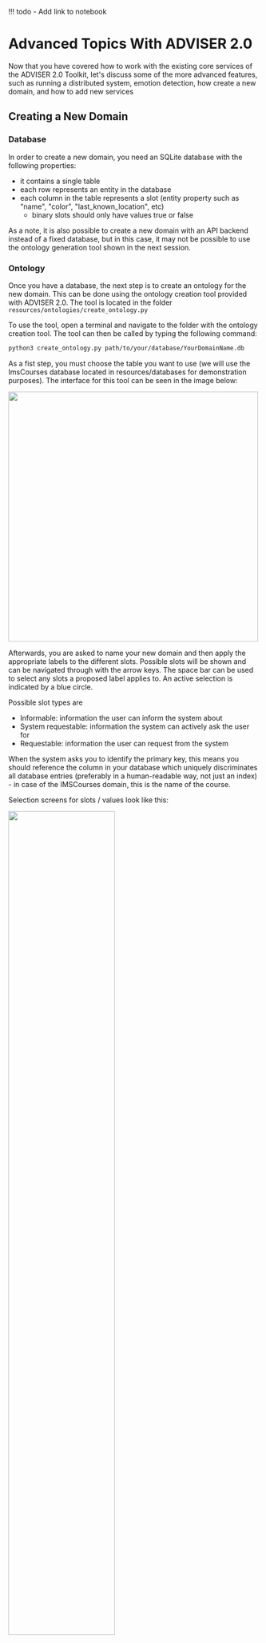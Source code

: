 !!! todo
    - Add link to notebook
    
# Advanced Topics With ADVISER 2.0

Now that you have covered how to work with the existing core services of the ADVISER 2.0 Toolkit, let's discuss some of the more advanced features, such as running a distributed system, emotion detection, how create a new domain, and how to add new services

## Creating a New Domain

### Database
In order to create a new domain, you need an SQLite database with the following properties:
* it contains a single table
* each row represents an entity in the database
* each column in the table represents a slot (entity property such as "name", "color", "last_known_location", etc)
    * binary slots should only have values true or false 

As a note, it is also possible to create a new domain with an API backend instead of a fixed database, but in this case, it may not be possible to use the ontology generation tool shown in the next session.

### Ontology
Once you have a database, the next step is to create an ontology for the new domain. This can be done using the ontology creation tool provided with ADVISER 2.0. The tool is located in the folder `resources/ontologies/create_ontology.py`

To use the tool, open a terminal and navigate to the folder with the ontology creation tool. The tool can then be called by typing the following command:
```bash
python3 create_ontology.py path/to/your/database/YourDomainName.db
```

As a fist step, you must choose the table you want to use (we will use the ImsCourses database located in resources/databases for demonstration purposes). The interface for this tool can be seen in the image below:

<img src="ontcreator_select_db.png" width="500"/>

Afterwards, you are asked to name your new domain and then apply the appropriate labels to the different slots. Possible slots will be shown and can be navigated through with the arrow keys. The space bar can be used to select any slots a proposed label applies to. An active selection is indicated by a blue circle.

Possible slot types are
* Informable: information the user can inform the system about
* System requestable: information the system can actively ask the user for
* Requestable: information the user can request from the system


When the system asks you to identify the primary key, this means you should reference the column in your database which uniquely discriminates all database entries (preferably in a human-readable way, not just an index) - in case of the IMSCourses domain, this is the name of the course. 

Selection screens for slots / values look like this:

<img src="ontology_tool1.png" width="65%" height="65%"/>

And the end output should be a file in JSON format like the one shown in the excerpt below:

<img src="ontcreator_json.png" width="500"/>

As a final step the system will ask if you want to copy the database, if your database is not already located inside the folder `resources/databases`, you should select "yes" to this operation, so a copy of your database is where it will be expected when creating a new `Domain` object.

After the tool terminates successfully, check that the following two files were created inside the folders `resources/databases` and `resources/ontologies`:
* \[YourDomainName\].db
* \[YourDomainName\].json


### Domain Object

Once you have your ontology and database, you can create a `Domain` object for your new domain, as seen in the previous tutorial:

```python
from utils.domain.jsonlookupdomain import JSONLookupDomain

your_domain_instance = JSONLookupDomain(name='YourDomainName', 
                            json_ontology_file='resources/databases/YourDomainName.json', 
                            sqllite_db_file='resources/databases/YourDomainName.db')
                            
```

You can than use the object to instantiate the modules that constitute your dialog graph.

### NLU and NLG

Another important thing to remember is to create NLU regexes and NLG templates for your new domain, see the previous tutorial if you have questions on this process.

### Policy

In some cases, a new domain may require a new policy and new `user_acts` or `sys_acts` if the new domain requires functionality not provided by the original policy, it may be neccessary to expand the list of user or system acts. For reference, these lists are shown in the previous sections under the NLU and Policy sections respectively. If new acts are added, the policy must be expanded to be able to accept the new user acts as input and to generate the new system actions as output. This can be done by inheriting from the current policy.

## Creating a New Service

As we saw in Tutorial 2, all of the modules in the ADVISER 2.0 toolkit are children of the Service class. This means in order to create a new module, you need to create a new service. In the previous tutorial we showed an example of how to do this for a simple case. In this section, we will go into more depth on dialog system specifics to consider when creating a service.

### Inheriting from the service class

Step one is always to inherit from the service class. Doing this means that your new service requires a `domain` argument on instantiation, but also that it can take the following optional arguments (which you saw in Tutorial 3):
* `sub_topic_domains`
* `pub_topic_domains`

which allow users to overwrite subsribe/publish topics on instantiation. This can be useful in some cases when combining domain specific services with non domain specific services.


### Determine what methods need to be decorated

The next important step is to consider which methods in your new service should be decorated and what topics it should subscibe to/publish. As a general rule, only methods which will directly interact with other services need to be decorated. If all communication happens inside of a class, normal class methods are sufficient. Another important note, when decorating a method make sure that the list of subscribe topics matches the list of method arguments and that you have checked the topics you subsrcibe to will be published by another method and the topics which you publish will be subscribed to by another method.

### Managing Dialog-Dependent State

Another important concern is dialog dependent state. That is, information which gets tracked within a service over the course of a dialog, but should be reset between dialogs. If you want to initialize/reset per-dialog state or want to perform other actions before the first / after the last dialog turn, you can overwrite the `dialog_start` and `dialog_end` methods provided by the `Service` class. 

These will automatically be called before the start and end of a dialog, so you do not need to worry about decorating them extra. In fact, since topics don't have any guarantees on order of delivery using these methods is preferable to decorating because the methods are guranteed to be called before the first dialog turn and after the last one respectively.

*Since our dialog system might be migrated to multi-session support at some point, we consider it best practice to initialize/reset all dialog-dependent state not in the constructor but rather inside these two methods.*

## Adding Task-specific Feature Extraction

Certain tasks, such as emotion recognition or backchanneling, require specific acoustic and/or visual features as input (see the following sections). To retain maximum modularity, we recommend that feature extraction is separated from the actual task. Therefore, in this section we look at an example of a speech feature extraction module which subscribes to an audio recording and publishes a feature vector.

The feature extractor is a service, i.e. it inherits from the service class:
```python
from services.service import PublishSubscribe
from services.service import Service
from torchaudio.compliance import kaldi

class SpeechFeatureExtractor(Service):
    """Simple feature extractor which uses torchaudio to compute MFCCs."""
    def __init__(self):
        Service.__init__(self)
```

Now, let's create a simple decorated method for feature extraction. Note, in the current ADVISER implementation, 'speech_in' is a tuple that consists of a numpy array representing the audio recording and the sampling rate: (data, sample_rate). This way, everything can be handled in memory without needing to write and delete files. 

```python
    @PublishSubscribe(sub_topics=['speech_in'], pub_topics=['mfcc_features'])
    def speech_to_features(self, speech_in):
        features = kaldi.mfcc(speech_in[0], sample_frequency=speech_in[1])
        
        return {'mfcc_features': features}
```

For the sake of illustration, this example uses [torchaudio](https://pytorch.org/audio/compliance.kaldi.html) to extract [MFCC features](https://en.wikipedia.org/wiki/Mel-frequency_cepstrum). In the current ADVISER implementation, we use the [openSMILE](https://www.audeering.com/opensmile/) toolkit to extract MFCCs and addtionally, [GeMAPS](https://ieeexplore.ieee.org/abstract/document/7160715) features, which are used for emotion recognition.

## Adding Emotion Recognition

The current implementation of ADVISER 2.0 provides a basic module for emotion recognition from speech features.
The prerequisites for this module are:
* A pre-trained model for emotion prediction
* The corresponding acoustic features as input ([see section above](#features))

Implementation and training of a machine learning model for emotion prediction is not part of this tutorial. However, in the current ADVISER 2.0 system, we provide basic multi-layer perceptron models which are trained on the MSP-IMPROV database [1].
In the following code, we see an example emotion recognition class. As with any other module, it inherits from the Service class and uses the PublishSubscribe decorator to communicate with other services. In this example, there is only one model for arousal level prediction involved. Since emotions can be represented in different ways (e.g. arousal/valence levels or categories like 'angry', 'happy', 'sad'), the published topic 'emotion' contains a dictionary which can hold the different predicted representations.

```python
class EmotionRecognition(Service):
    def __init__(self):
        Service.__init__(self)
        self.emotion_dir = os.path.dirname(os.path.abspath(__file__))
        model_path = <<file path to emotion recognition models>>
        self.arousal_model = joblib.load(os.path.join(model_path, 'mlp_audio_arousal.joblib'))


    @PublishSubscribe(sub_topics=["gemaps_features"], pub_topics=["emotion"])
    def predict_from_audio(self, gemaps_features):
        arousal_prediction = self.arousal_model.predict_proba(gemaps_features)

        return {'emotion': {'arousal': arousal_prediction}}
```

Note, this emotion recognition module is a very basic implementation for illustration purposes. It can easily be improved by inserting more sophisticated machine learning models or by adding video features to perform multimodal emotion recognition.


[1] Busso, Carlos, et al. "MSP-IMPROV: An acted corpus of dyadic interactions to study emotion perception." IEEE Transactions on Affective Computing 8.1 (2016): 67-80.

### Using Emotion in a Dialog System

The ADVISER 2.0 currently provides a `UserStateTracker` service which keeps track of the detected user emotion and user engagement level. This module works in conjunction with a naive `EmotionPolicy` service to map user emotion to a system emotional response. Currently this is done with a direct mapping from the recognized user emotion to the same emotion for the system response. This "system emotion" can then be used bye the `HandcraftedEmotionNLG` service to select an affective NLG template in order to react to user emotion. This system can be seen below.


<img src="emotion_system.png" width="75%" height="75%" />


This direct mapping is obviously highly simplistic and may be expanded in future versions of ADVISER.

## Adding Backchanneling

### Backchannel prediction

ADVISER 2.0 comes with an acoustic backchannel module that makes use of a pre-trained backchanneler model and 
MFCC features as input ([see section above](#features)).

The backchanneller implementation consists of a convolutional neural network model based on [1] and trained on the Switchboard benchmark dataset [2]. As input, it receives 13 Mel-frequency-cepstral coefficients from the user’s speech signal. The model assigns one of three categories from the proactive backchanneling theory [3] to each user utterance {no-backchannel, backchannel-continuer and backchannel-assessment}. The predicted category is used to add the backchannel realization, such as Okay or Um-hum, at the begining the next system response.

In the our project, you can find two python files:

* acoustic_backchanneller.py (Definition of the backchannelling module)              
* PytorchAcousticBackchanneler.py (PyTorch implementation that loads the pretrained model for prediction)

We present a code extract from the class acoustic backchanneller (service). As any other module, it inherits from the Service class and uses the PublishSubscribe decorator to communicate with other services. 

```python
class AcousticBackchanneller(Service):
    def __init__(self):
        Service.__init__(self)
        self.speech_in_dir = os.path.dirname(os.path.abspath(__file__)) + '/'
        self.trained_model_path = os.path.join('resources', 'models', 'backchannel') + '/pytorch_acoustic_backchanneller.pt'
        self.load_model()

    def load_model(self):
        self.model = PytorchAcousticBackchanneler()
        self.model .load_state_dict(torch.load(self.trained_model_path))
        self.model.eval()

    @PublishSubscribe(sub_topics=['mfcc_features'],
                      pub_topics=["predicted_BC"])
    def backchannel_prediction(self, mfcc_features: np.array):
        """Takes temporary user utterance wav file and extracts features from it."""
        scaler = preprocessing.StandardScaler()
        mfcc_features = scaler.fit_transform(mfcc_features)
        input_splits = self.split_input_data(mfcc_features)
        prediction = self.model(input_splits).detach().numpy().argmax(axis=1)
        
        # Returning the majority, unless a BC appears,
        # class_int_mapping = {0: b'no_bc', 1: b'assessment', 2: b'continuer'}
        if len(set(prediction)) == 1:
            return {'predicted_BC':  prediction[0]}
        elif 1 in prediction and 2 in prediction:
            ones = len(prediction[prediction==1])
            twos = len(prediction[prediction==2])
            return {'predicted_BC':  1 if ones > twos else 2}
        else:
            return {'predicted_BC': 1 if 1 in prediction else 2}

```

This backchanneller only makes use of acoustic features, however, a more complex module can be implemented, so that it can also profit from ASR trancriptions as shown in [2].


### Integrating backchannel to the system's response

After the backchannel prediction is done, the corresponding backchannel realization should be added to the system response. For simplicity, we decided to add it at the beginning of the system response already generated by the `NLG` module.  This code can be found in the class `BackchannelHandcraftedNLG(HandcraftedNLG)`. Here we have a sample of the most relevant code.

```python
class BackchannelHandcraftedNLG(HandcraftedNLG):
    def __init__(self, domain: Domain, sub_topic_domains: Dict[str, str] = {}, template_file: str = None,
                 logger: DiasysLogger = DiasysLogger(), template_file_german: str = None,
                 language: Language = None):
        HandcraftedNLG.__init__(
            self, domain, template_file=None,
            logger=DiasysLogger(), template_file_german=None,
            language=None, sub_topic_domains=sub_topic_domains)

        # class_int_mapping = {0: b'no_bc', 1: b'assessment', 2: b'continuer'}
        self.backchannels = {
            0: '',
            1: 'Okay. ',
            2: 'Um-hum. '
        }


    @PublishSubscribe(sub_topics=["sys_act", 'predicted_BC'], pub_topics=["sys_utterance"])
    def generate_system_utterance(self, sys_act: SysAct = None, predicted_BC: int = None) -> dict(sys_utterance=str):

        rule_found = True
        message = ""

        try:
            message = self.templates.create_message(sys_act)
            if 'Sorry' not in message:
                message = self.backchannels[predicted_BC] + message
        except BaseException as error:
            rule_found = False
            self.logger.error(error)
            raise(error)
```

The backchanneller does not show variety in its realizations, however, this can be easily implemented if needed.


[1] Daniel Ortega, Chia-Yu Li, NgocThang Vu. "Oh,Jeez! or uh-huh?" A listener- aware backchannel predictor on ASR transcriptions. ICASSP,2020.

[2] D. Jurafsky and E. Shriberg. “Switchboard swbd-damsl
shallow-discourse-function annotation coders manual.”
Institute of Cognitive Science Technical Report, 1997.

[3] Charles Goodwin. 1986. Between and within: Alterna-
tive sequential treatments of continuers and assess-
ments." Journal of Human Studies.


## From Single- to Multidomain

For more complex scenarios, it may make sense to split your dialog system into multiple domains. For example if your goal is to create a university student assistant bot. You may decide that as a start you want your system to help students find information about lecturers and help students to find out what the dining hall (Mensa) is serving. While in theory these two topics could be put together into the same domain, mensa information updates every day so accessing this through a web API is preferable to only having a fixed database. For the lecturers, however there is no web API, and this inofmration remains largely static, so a fixed database is preferable. At this point, since the data sources, and the actual topics of conversation for each topic are so different, giving each its own domain makes sense. But how do we do that?


### Domain Dependent Modules
Services like the Natural Language Understanding, Belief State Tracker and Policy are domain dependent:
they require domain-specific ontology knowledge (e.g. towns for weather, food names for the mensa) or database access to function. Rather than re-implementing these modules for your specific purposes, however, you can instantiate these services with the corresponding domains (one instance per domain).

First we will handle importing all the modules we need and create our domain objects:


```python
# IMPORT DOMAINS AND SERVICES
import sys
import os
from typing import List
import time
sys.path.insert(0, os.path.abspath('../..'))

from services.service import Service, PublishSubscribe, RemoteService
from services.nlu import HandcraftedNLU
from services.bst import HandcraftedBST
from services.policy import HandcraftedPolicy
from services.policy.policy_api import HandcraftedPolicy as PolicyAPI
from services.nlg import HandcraftedNLG
from services.service import DialogSystem
# from examples.webapi.mensa import MensaNLU
from utils.domain.domain import Domain
from utils.domain.jsonlookupdomain import JSONLookupDomain
from utils.logger import DiasysLogger, LogLevel
from examples.webapi.mensa.domain import MensaDomain
from examples.webapi.mensa.nlu import MensaNLU

# CREATE DOMAIN OBJECTS
canteen = MensaDomain()
lecturers = JSONLookupDomain('ImsLecturers')
```

Next let's start creating our Domain Dependent modules:
* `NLU` is domain dependent because it needs access to different regex files depending on the domain


```python
# NLU needs domain to load correct regexe files
lecturer_nlu = HandcraftedNLU(domain=lecturers)
dining_hall_nlu = MensaNLU(domain=canteen)
```

* `BST` is domain dependent because it needs access to an ontology so it knows what the informable requestable slots it needs to track


```python
# BST needs domain to track correct informable/requestable slots
lecturer_bst = HandcraftedBST(domain=lecturers)
dining_hall_bst = HandcraftedBST(domain=canteen)
```

* `Policy` is domain dependent because it needs to know which database to query to determine the next system action


```python
# Policy needs domain to access the correct database
lecturer_policy = HandcraftedPolicy(domain=lecturers)
dining_hall_policy = PolicyAPI(domain=canteen)
```

* `NLG` is domain dependent because it needs to access the correct template files to generate natural language output


```python
# NLG needs to access domain dependent template files
lecturer_nlg = HandcraftedNLG(domain=lecturers)
dining_hall_nlg = HandcraftedNLG(domain=canteen)
```

### Domain Independent Modules

In comparison to the previously shown services, there are also modules in a dialog system that are domain independent, such as ASR and TTS or console input and console output. Regardless of the domain, these modules do the same thing: take in a user input and pass it out as a string. Since these services do not change, domain-independent services only need to be instantiated once. 


An example using console input and console output modules is shown below. Where previously we passed in a domain, here since they are domain independent, we pass in an empty string.


```python
from services.hci.console import ConsoleInput, ConsoleOutput
user_in = ConsoleInput(domain="")
user_out = ConsoleOutput(domain="")
```

### Domain Tracker Module

Once you have created all of domain dependent and independent modules, you will need some way to decide which domain should be active at a given time. That is where the `DomainTracker` module comes in. 
The goal of this module is to take in a domain independent user utterance and map it to the correct domain as shown in the image below:

<img src="topic_tracker.png" width="75%" height="75%" />


The domain tracker is something between domain dependent and domain independent. On instantiation, it takes in a list of possible domains which it can forward a user utterance to, although there is no need to create a new `DomainTracker` for each domain in the dialog system. In the current implementation, this module relies on keywords matching, inspired by commercial systems, to determine which domain should be active at any given time. This means that at any time, at most one domain will be active. However a more advanced domain tracker could be implemented to replace this in the future and might even be able to support dialog in multiple domains at the same time.

To determine which domain should be active, the `DomainTracker` follows a series of simple rules shown in the image below: 

<img src="d_tracker_flow.png" width="65%" height="65%" />

If there is only one domain, that domain is always active. If there are more domains, the tracker checks if it is the first turn. If so the system issues a greeting to the user and tells them what domains the dialog system can talk about. If not, the domain tracker checks for domain keywords. If any appear in the user utterance, the first to appear is the domain selected, as the dialog system is not yet capable of handling multiple domains active during the same turn. If there is no keyword, the tracker checks to see if a domain was active the previous turn, if yes, it is assumed that that domain remains active. If there was no active domain in the previous turn, the tracker checks to see if the user said 'bye', if so the tracker will also say 'bye'. If not, the tracker then reminds the user of the domains it is capable of tracking.

This can also be seen in the code below:


```python
""" The domain tracker has to know all domains our application should be able to handle, but not not append domain names to topics by default, so it stores a list of domains, but doesn't forward any of them to the service base class constructor: """
class DomainTracker(Service):
    def __init__(self, domains: List[Domain], greet_on_first_turn: bool = False):
        Service.__init__(self, domain="")
        self.domains = domains
        self.current_domain = None
        self.greet_on_first_turn = greet_on_first_turn

    """ Since service output relies on per-dialog state (turn count, currently active domain), it needs to initialize this state before each new dialog:"""
    def dialog_start(self):
        self.turn = 0

    """ Furthermore, it needs to subscribe to user utterances and forward them (`gen_user_utterance` is short for `generic user utterance`) as a domain-dependent user utterance, or, if no domain is active, publish a system utterance listing all available domains: """
    @PublishSubscribe(sub_topics=["gen_user_utterance"], pub_topics=["user_utterance", "sys_utterance"])
    def select_domain(self, gen_user_utterance: str = None) -> dict(user_utterance=str):
        self.turn += 1
        if self.turn == 1 and self.greet_on_first_turn:
            return {'sys_utterance': "Hello, please let me know how I can help you, I can discuss " +
                    f"the following domains: {self.domains_to_str()}."}

        # if there is only a single domain, simply route the message forward
        if len(self.domains) == 1:
            self.current_domain = self.domains[0]

        # make sure the utterance is lowercase if there is one
        user_utterance = gen_user_utterance
        if user_utterance:
            user_utterance = gen_user_utterance.lower()

        # perform keyword matching to see if any domains are explicitely made active
        active_domains = [d for d in self.domains if d.get_keyword() in user_utterance]

        # Even if no domain has been specified, we should be able to exit
        if "bye" in user_utterance and not self.current_domain:
            return {"sys_utterance": "Thank you, goodbye."}

        # if there are active domains, use the first one
        elif active_domains:
            out_key = f"user_utterance/{active_domains[0].get_domain_name()}"
            self.current_domain = active_domains[0]
            return {out_key: user_utterance}

        # if no domain is explicitely mentioned, assume the last one is still active
        elif self.current_domain:
            out_key = f"user_utterance/{self.current_domain.get_domain_name()}"
            return {out_key: user_utterance}

        # Otherwise ask the user what domain they want
        else:
            return {"sys_utterance": "Hello, please let me know how I can help you, I can discuss " +
                    f"the following domains: {self.domains_to_str()}."}

    """ Convert list of domains to a string for console output """
    def domains_to_str(self):
        if len(self.domains) == 1:
            return self.domains[0].get_display_name()
        elif len(self.domains) == 2:
            return " and ".join([d.get_display_name() for d in self.domains])
        else:
            return ", ".join([d.get_display_name() for d in self.domains][:-1]) + f", and {self.domains[-1].get_display_name()}"
```

As a note, once the `DomainTracker` has selected a domain, this is appended to the output dictionary so that only modules of that same domain will receive the published message.

### Creating a Domain Tracker

The code for creating a `DomainTracker` is nearly the same as any other module. However instead of taking in a `domain` argument as a string or `Domain` object, the `DomainTracker` takes in a `domains` argument which must be a list of domain objects


```python
domain_tracker = DomainTracker(domains=[lecturers, canteen])
```

### Putting it All Together 

The last thing left to do is now to combine all of this into one single dialog system and run it!
* Sending an emty message to `gen_user_utterance` will trigger the domain tracker
* The domian tracker will then see that we're on the first turn with no active domain, thus generating a system message which will inform the user of all available domains (lecturers and canteen)


```python
ds = DialogSystem(services=[user_in, user_out,  # interfaces
                            domain_tracker,
                            lecturer_nlu, dining_hall_nlu,      # NLUs
                            lecturer_bst, dining_hall_bst,      # BSTs
                            lecturer_policy, dining_hall_policy,# Policies
                            lecturer_nlg, dining_hall_nlg,      # NLGs
                    ])
ds.run_dialog({'gen_user_utterance': ""})
```

Alternatively, you can have a look at the `run_chat.py` file
* calling `python run_chat lecturers mensa` from your terminal in the ADVISER main folder will do exactly the same
* you can specify more options, e.g. for using ASR, TTS, etc.

## Running A Distributed Dialog System

If you're relying on computationally intense services, e.g. `ASR` or `TTS` modules, ADVISER 2.0 provdies a way to split up dialog processing so these services can be run remotely, e.g. on more powerful machines, while the rest of the dialog system remains local. 

The easiest way to do this is to use *ssh port-forwarding*, but you can also specify arbitrary IP-adresses (you might have to adapt your router settings for this approach).
Therefore, we will use the port-forwarding approach in the following description.

The good news first: running some modules remotely, does not require any large changes!
1. The first change is that you will need to pass a unique `identifier` to your service constructor; so rather than just taking in a `domain` your service will also need to take in an `identifier` as shown below:

```python
class ConcatenateServiceWithDomain(Service):
    """ new here: identifier argument"""
    def __init__(self, domain: str = "mydomain", identifier: str = None):
        """ NEW: domain name! """
        Service.__init__(self, domain=domain, identifier = identifier)

    """ nothing changes here """
    @PublishSubscribe(sub_topics=["A", "B"], pub_topics=["C", "D"])
    def concatenate(self, A: int = None, B: str = None) -> dict(C=str,D=str):
        print("CONCATENATING ", A, "AND ", B)
        result = str(A) + " " + B
        if A == 3:
            return {'D': result}
        else:
            return  {'C': result}
```

2. Next create an instance of your service with an identifier of your choosing in a script *on your remote machine*; 
    * The only important thing when choosing the identifier is that you don't use the same identifier for two different service instances. But it is recommended that the name is at least somewhat descriptive.
3. _In the same script,_ call this services's `run_standalone()` method. This will kickoff a registration routine with the dialog system instance we're going to run on your local machine

```python
concatenate_service = ConcatenateServiceWithDomain(identifier="myconcatenateservice1")
concatenate_service.run_standalone()
```

4. On *your local machine* which is going to run the dialog system, create a placeholder, `RemoteService` (This is really just a dummy class storing the identifier). This allows the remote service to register with the dialog system; important is that you use *the same* identifier here as you used to create the remote service
5. Then, go ahead and instantiate your dialog system, providing the remote service intance instead of the real service to the service list

```python
# create dummy service
remote_concatenate_service = RemoteService(identifier="myconcatenateservice1")

# pass dummy service in as part of dialog system
ds_with_remote = DialogSystem(services=[remote_concatenate_service, # remote service placeholder
                            print_service])             # local print service
```

From here on, you can call your dialog system with the usual `run_dialog(...)` routine

But to be able to connect to the remote machine, you need to forward the required ports.
For this, on your local machine, call port forwarding for
* subscriber port (default: 65533)
* publisher port (default: 65534)
* remote register port (default: 65535)

```bash
ssh -fNR 65533:localhost:65533 adress.to.your.remote@machine
ssh -fNR 65534:localhost:65534 adress.to.your.remote@machine
ssh -fNR 65535:localhost:65535 adress.to.your.remote@machine
```

If those ports are already in use on your machine, you may change them explicitly in the `Service` *AND* `DialogSystem` constructors, just be consistent. See the docstrings on these classes for more information.

Once you start the `concatenate_service.run_standalone()` on your remote machine and the `ds_with_remote.run_dialog(...)` on your local machine, you will see notifications on the terminal giving you information about the connection state between your local and remote services. 

If you want to have a look at another example (with both services running on the same machine, so you don't need to call ssh for this), look at the `run_chat.py` file with `--gui` option enabled: this starts a webserver as a remote service connecting to the dialog system.


```python

```
